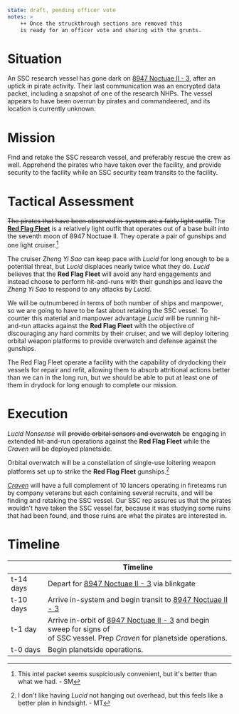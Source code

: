 ```yaml
state: draft, pending officer vote
notes: >
	++ Once the struckthrough sections are removed this
	is ready for an officer vote and sharing with the grunts.
```
# Situation
An SSC research vessel has gone dark on [8947 Noctuae II - 3](8947%20Noctuae%20II%20-%203.md), after an uptick in pirate activity.  Their last communication was an encrypted data packet, including a snapshot of one of the research NHPs.  The vessel appears to have been overrun by pirates and commandeered, and its location is currently unknown.

# Mission
Find and retake the SSC research vessel, and preferably rescue the crew as well.  Apprehend the pirates who have taken over the facility, and provide security to the facility while an SSC security team transits to the facility.

# Tactical Assessment
~~The pirates that have been observed in-system are a fairly light outfit.~~ The **[Red Flag Fleet](Red%20Flag%20Fleet.md)** is a relatively light outfit that operates out of a base built into the seventh moon of 8947 Noctuae II.  They operate a pair of gunships and one light cruiser.[^1]

The cruiser *Zheng Yi Sao* can keep pace with *Lucid* for long enough to be a potential threat, but *Lucid* displaces nearly twice what they do.  *Lucid* believes that the **Red Flag Fleet** will avoid any hard engagements and instead choose to perform hit-and-runs with their gunships and leave the *Zheng Yi Sao* to respond to any attacks by *Lucid*.

We will be outnumbered in terms of both number of ships and manpower, so we are going to have to be fast about retaking the SSC vessel.  To counter this material and manpower advantage *Lucid* will be running hit-and-run attacks against the **Red Flag Fleet** with the objective of discouraging any hard commits by their cruiser, and we will deploy loitering orbital weapon platforms to provide overwatch and defense against the gunships.

The Red Flag Fleet operate a facility with the capability of drydocking their vessels for repair and refit, allowing them to absorb attritional actions better than we can in the long run, but we should be able to put at least one of them in drydock for long enough to complete our mission.

# Execution
*Lucid Nonsense* will ~~provide orbital sensors and overwatch~~ be engaging in extended hit-and-run operations against the **Red Flag Fleet** while the *Craven* will be deployed planetside.

Orbital overwatch will be a constellation of single-use loitering weapon platforms set up to strike the **Red Flag Fleet** gunships.[^2]

*[Craven](Craven.md)* will have a full complement of 10 lancers operating in fireteams run by company veterans but each containing several recruits, and will be finding and retaking the SSC vessel.  Our SSC rep assures us that the pirates wouldn't have taken the SSC vessel far, because it was studying some ruins that had been found, and those ruins are what the pirates are interested in.

# Timeline

|           | Timeline                                                                                                                               |
| --------- | -------------------------------------------------------------------------------------------------------------------------------------- |
| t-14 days | Depart for [8947 Noctuae II - 3](8947%20Noctuae%20II%20-%203.md) via blinkgate                                                                                       |
| t-10 days | Arrive in-system and begin transit to [8947 Noctuae II - 3](8947%20Noctuae%20II%20-%203.md)                                                                          |
| t-1 day   | Arrive in-orbit of [8947 Noctuae II - 3](8947%20Noctuae%20II%20-%203.md) and begin sweep for signs of <br>  of SSC vessel.  Prep *Craven* for planetside operations. |
| t-0 days  | Begin planetside operations.                                                                                                           |


[^1]: This intel packet seems suspiciously convenient, but it's better than what we had.  - SM

[^2]: I don't like having *Lucid* not hanging out overhead, but this feels like a better plan in hindsight. - MT
